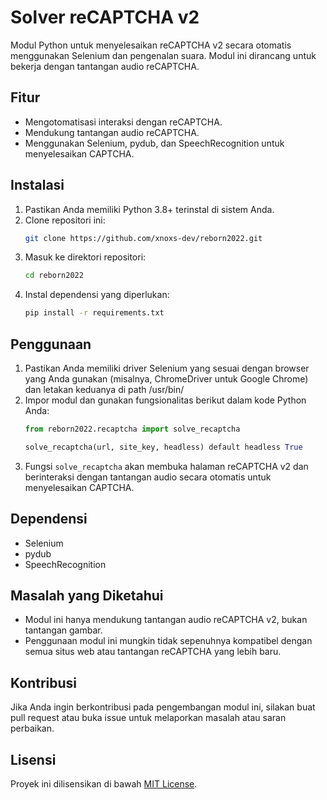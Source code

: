 # Solver reCAPTCHA v2

Modul Python untuk menyelesaikan reCAPTCHA v2 secara otomatis menggunakan Selenium dan pengenalan suara. Modul ini dirancang untuk bekerja dengan tantangan audio reCAPTCHA.

## Fitur
- Mengotomatisasi interaksi dengan reCAPTCHA.
- Mendukung tantangan audio reCAPTCHA.
- Menggunakan Selenium, pydub, dan SpeechRecognition untuk menyelesaikan CAPTCHA.

## Instalasi
1. Pastikan Anda memiliki Python 3.8+ terinstal di sistem Anda.
2. Clone repositori ini:
   ```bash
   git clone https://github.com/xnoxs-dev/reborn2022.git
   ```
3. Masuk ke direktori repositori:
   ```bash
   cd reborn2022
   ```
4. Instal dependensi yang diperlukan:
   ```bash
   pip install -r requirements.txt
   ```

## Penggunaan
1. Pastikan Anda memiliki driver Selenium yang sesuai dengan browser yang Anda gunakan (misalnya, ChromeDriver untuk Google Chrome) dan letakan keduanya di path /usr/bin/
2. Impor modul dan gunakan fungsionalitas berikut dalam kode Python Anda:
   ```python
   from reborn2022.recaptcha import solve_recaptcha

   solve_recaptcha(url, site_key, headless) default headless True
   ```
3. Fungsi `solve_recaptcha` akan membuka halaman reCAPTCHA v2 dan berinteraksi dengan tantangan audio secara otomatis untuk menyelesaikan CAPTCHA.

## Dependensi
- Selenium
- pydub
- SpeechRecognition

## Masalah yang Diketahui
- Modul ini hanya mendukung tantangan audio reCAPTCHA v2, bukan tantangan gambar.
- Penggunaan modul ini mungkin tidak sepenuhnya kompatibel dengan semua situs web atau tantangan reCAPTCHA yang lebih baru.

## Kontribusi
Jika Anda ingin berkontribusi pada pengembangan modul ini, silakan buat pull request atau buka issue untuk melaporkan masalah atau saran perbaikan.

## Lisensi
Proyek ini dilisensikan di bawah [MIT License](LICENSE).

